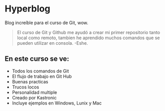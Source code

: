 # Hyperblog 
Blog increíble para el curso de Git, wow.
>El curso de Git y Github me ayudó a crear mi primer repositorio tanto local como
remoto, tambien he aprendido muchos comandos que se pueden utilizar en consola.
>-Eshe.

## En este curso se ve:
* Todos los comandos de Git
* El flujo de trabajo en Git Hub
* Buenas practicas
* Trucos locos 
* Personalidad multiple 
* Creado por Kastronic
* Incluye ejemplos en Windows, Lunix y Mac 

